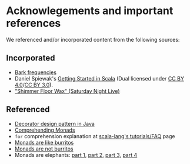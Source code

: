 # Acknowlegements and important references

We referenced and/or incorporated content from the following sources:

## Incorporated

* [Bark frequencies](http://article.sciencepublishinggroup.com/pdf/10.11648.j.ijmea.20140201.14.pdf)
* Daniel Spiewak's [Getting Started in Scala](https://gist.github.com/djspiewak/cb72c41ac335a3a9b28b3307be04aa43) (Dual licensed under [CC BY 4.0](https://creativecommons.org/licenses/by/4.0/)/[CC BY 3.0](https://creativecommons.org/licenses/by/3.0/)).
* ["Shimmer Floor Wax" (Saturday Night Live)](https://www.nbc.com/saturday-night-live/video/shimmer-floor-wax/n8625)

## Referenced

* [Decorator design pattern in Java](https://dzone.com/articles/decorator-design-pattern-in-java)
* [Comprehending Monads](https://ncatlab.org/nlab/files/WadlerMonads.pdf)
* `for` comprehension explanation at [scala-lang's tutorials/FAQ](https://docs.scala-lang.org/tutorials/FAQ/yield.html) page
* [Monads are like burritos](https://blog.plover.com/prog/burritos.html)
* [Monads are not burritos](https://neoeinstein.github.io/monads-are-not-burritos/#/)
* Monads are elephants: [part 1](http://james-iry.blogspot.com/2007/09/monads-are-elephants-part-1.html), [part 2](http://james-iry.blogspot.com/2007/10/monads-are-elephants-part-2.html), [part 3](http://james-iry.blogspot.com/2007/10/monads-are-elephants-part-3.html), [part 4](http://james-iry.blogspot.com/2007/11/monads-are-elephants-part-4.html)

